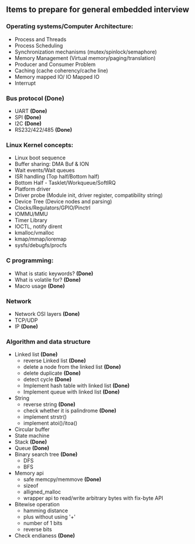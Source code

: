 ## Items to prepare for general embedded interview


### Operating systems/Computer Architecture:
- Process and Threads
- Process Scheduling
- Synchronization mechanisms (mutex/spinlock/semaphore)
- Memory Management (Virtual memory/paging/translation)
- Producer and Consumer Problem
- Caching (cache coherency/cache line)
- Memory mapped IO/ IO Mapped IO
- Interrupt

### Bus protocol **(Done)**
- UART **(Done)**
- SPI **(Done)**
- I2C **(Done)**
- RS232/422/485 **(Done)**

### Linux Kernel concepts:
- Linux boot sequence
- Buffer sharing: DMA Buf & ION
- Wait events/Wait queues
- ISR handling (Top half/Bottom half)
- Bottom Half - Tasklet/Workqueue/SoftIRQ
- Platform driver
- Driver probe (Module init, driver register, compatibility string)
- Device Tree (Device nodes and parsing)
- Clocks/Regulators/GPIO/Pinctrl
- IOMMU/MMU
- Timer Library
- IOCTL, notify dirent
- kmalloc/vmalloc
- kmap/mmap/ioremap
- sysfs/debugfs/procfs

### C programming:
- What is static keywords? **(Done)**
- What is volatile for? **(Done)**
- Macro usage **(Done)**

### Network
- Network OSI layers **(Done)**
- TCP/UDP 
- IP **(Done)**

### Algorithm and data structure
- Linked list **(Done)**
  - reverse Linked list **(Done)**
  - delete a node from the linked list **(Done)**
  - delete duplicate **(Done)**
  - detect cycle **(Done)**
  - Implement hash table with linked list **(Done)**
  - Implement queue with linked list **(Done)**
- String
  - reverse string **(Done)**
  - check whether it is palindrome **(Done)**
  - implement strstr()
  - implement atoi()/itoa()
- Circular buffer
- State machine
- Stack **(Done)**
- Queue **(Done)**
- Binary search tree **(Done)**
  - DFS
  - BFS
- Memory api
  - safe memcpy/memmove **(Done)**
  - sizeof
  - alligned_malloc
  - wrapper api to read/write arbitrary bytes with fix-byte API
- Bitewise operation
  - hamming distance
  - plus without using '+'
  - number of 1 bits
  - reverse bits
- Check endianess **(Done)**

